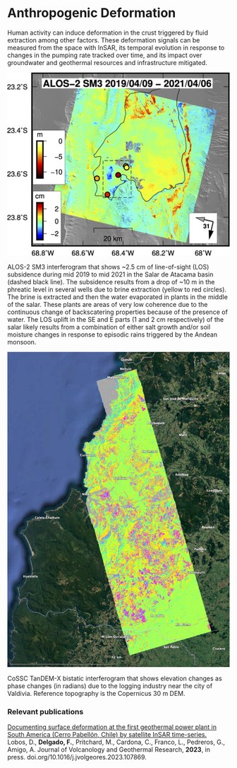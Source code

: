 # **Anthropogenic Deformation**

Human activity can induce deformation in the crust triggered by fluid extraction among other factors. These deformation signals can be measured from the space with InSAR, its temporal evolution in response to changes in the pumping rate tracked over time, and its impact over groundwater and geothermal resources and infrastructure mitigated. 

<img style="float: center;" src="/images/alos2salar.png">

ALOS-2 SM3 interferogram that shows ~2.5 cm of line-of-sight (LOS) subsidence during mid 2019 to mid 2021 in the Salar de Atacama basin (dashed black line). The subsidence results from a drop of ~10 m in the phreatic level in several wells due to brine extraction (yellow to red circles). The brine is extracted and then the water evaporated in plants in the middle of the salar. These plants are areas of very low coherence due to the continuous change of backscatering properties because of the presence of water. The LOS uplift in the SE and E parts (1 and 2 cm respectively) of the salar likely results from a combination of either salt growth and/or soil moisture changes in response to episodic rains triggered by the Andean monsoon.

<img style="float: center;" src="/images/valdivia.png">


CoSSC TanDEM-X bistatic interferogram that shows elevation changes as phase changes (in radians) due to the logging industry near the city of Valdivia. Reference topography is the Copernicus 30 m DEM. 

### **Relevant publications**



[Documenting surface deformation at the first geothermal power plant in South America (Cerro Pabellón, Chile) by satellite InSAR time-series.](https://doi.org/10.1016/j.jvolgeores.2023.107869)<br>
Lobos, D., **Delgado, F.**, Pritchard, M., Cardona, C., Franco, L., Pedreros, G., Amigo, A. Journal of Volcanology and Geothermal Research, **2023**, in press. doi.org/10.1016/j.jvolgeores.2023.107869.

